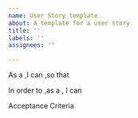```yaml
---
name: User Story template
about: A template for a user story
title: ''
labels: ''
assignees: ''

---
```


As a   ,I can  ,so that

In order to   ,as a     , I can

Acceptance Criteria

